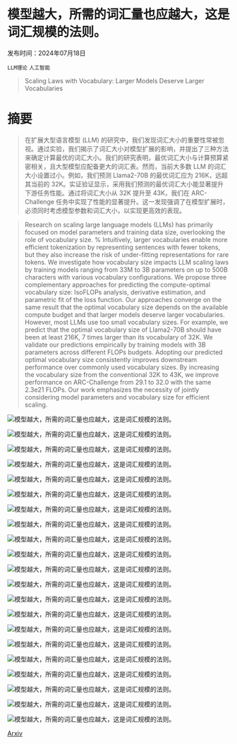 # 模型越大，所需的词汇量也应越大，这是词汇规模的法则。

发布时间：2024年07月18日

`LLM理论` `人工智能`

> Scaling Laws with Vocabulary: Larger Models Deserve Larger Vocabularies

# 摘要

> 在扩展大型语言模型 (LLM) 的研究中，我们发现词汇大小的重要性常被忽视。通过实验，我们揭示了词汇大小对模型扩展的影响，并提出了三种方法来确定计算最优的词汇大小。我们的研究表明，最优词汇大小与计算预算紧密相关，且大型模型应配备更大的词汇表。然而，当前大多数 LLM 的词汇大小设置过小。例如，我们预测 Llama2-70B 的最优词汇应为 216K，远超其当前的 32K。实证验证显示，采用我们预测的最优词汇大小能显著提升下游任务性能。通过将词汇大小从 32K 提升至 43K，我们在 ARC-Challenge 任务中实现了性能的显著提升。这一发现强调了在模型扩展时，必须同时考虑模型参数和词汇大小，以实现更高效的表现。

> Research on scaling large language models (LLMs) has primarily focused on model parameters and training data size, overlooking the role of vocabulary size. % Intuitively, larger vocabularies enable more efficient tokenization by representing sentences with fewer tokens, but they also increase the risk of under-fitting representations for rare tokens. We investigate how vocabulary size impacts LLM scaling laws by training models ranging from 33M to 3B parameters on up to 500B characters with various vocabulary configurations. We propose three complementary approaches for predicting the compute-optimal vocabulary size: IsoFLOPs analysis, derivative estimation, and parametric fit of the loss function. Our approaches converge on the same result that the optimal vocabulary size depends on the available compute budget and that larger models deserve larger vocabularies. However, most LLMs use too small vocabulary sizes. For example, we predict that the optimal vocabulary size of Llama2-70B should have been at least 216K, 7 times larger than its vocabulary of 32K. We validate our predictions empirically by training models with 3B parameters across different FLOPs budgets. Adopting our predicted optimal vocabulary size consistently improves downstream performance over commonly used vocabulary sizes. By increasing the vocabulary size from the conventional 32K to 43K, we improve performance on ARC-Challenge from 29.1 to 32.0 with the same 2.3e21 FLOPs. Our work emphasizes the necessity of jointly considering model parameters and vocabulary size for efficient scaling.

![模型越大，所需的词汇量也应越大，这是词汇规模的法则。](../../../paper_images/2407.13623/x1.png)

![模型越大，所需的词汇量也应越大，这是词汇规模的法则。](../../../paper_images/2407.13623/x2.png)

![模型越大，所需的词汇量也应越大，这是词汇规模的法则。](../../../paper_images/2407.13623/derivative-flops.png)

![模型越大，所需的词汇量也应越大，这是词汇规模的法则。](../../../paper_images/2407.13623/motivation-ISOFlops-V-loss.png)

![模型越大，所需的词汇量也应越大，这是词汇规模的法则。](../../../paper_images/2407.13623/slim_N_lt_1b_plot_intepolated.png)

![模型越大，所需的词汇量也应越大，这是词汇规模的法则。](../../../paper_images/2407.13623/fit_results.png)

![模型越大，所需的词汇量也应越大，这是词汇规模的法则。](../../../paper_images/2407.13623/x3.png)

![模型越大，所需的词汇量也应越大，这是词汇规模的法则。](../../../paper_images/2407.13623/matrix_335m_shiftv.png)

![模型越大，所需的词汇量也应越大，这是词汇规模的法则。](../../../paper_images/2407.13623/matrix_335m_shiftv-new1-number-D.png)

![模型越大，所需的词汇量也应越大，这是词汇规模的法则。](../../../paper_images/2407.13623/derivative.png)

![模型越大，所需的词汇量也应越大，这是词汇规模的法则。](../../../paper_images/2407.13623/derivative-flops.png)

![模型越大，所需的词汇量也应越大，这是词汇规模的法则。](../../../paper_images/2407.13623/derivative-H.png)

![模型越大，所需的词汇量也应越大，这是词汇规模的法则。](../../../paper_images/2407.13623/110m_isoflops_word_dis-V4096-avg_euclidean_dis-0.000.png)

![模型越大，所需的词汇量也应越大，这是词汇规模的法则。](../../../paper_images/2407.13623/110m_isoflops_word_dis-V16384-avg_euclidean_dis-0.000.png)

![模型越大，所需的词汇量也应越大，这是词汇规模的法则。](../../../paper_images/2407.13623/110m_isoflops_word_dis-V64512-avg_euclidean_dis-0.000.png)

![模型越大，所需的词汇量也应越大，这是词汇规模的法则。](../../../paper_images/2407.13623/motivation-ISOFlops-V-loss-more.png)

![模型越大，所需的词汇量也应越大，这是词汇规模的法则。](../../../paper_images/2407.13623/fit_D_V_H_slimpajama_rmse_0.000376_r2_0.986944_bpe.png)

![模型越大，所需的词汇量也应越大，这是词汇规模的法则。](../../../paper_images/2407.13623/fit_D_V_H_slimpajama_rmse_0.000524_r2_0.983155_unigram.png)

![模型越大，所需的词汇量也应越大，这是词汇规模的法则。](../../../paper_images/2407.13623/fit_D_V_H_slimpajama_rmse_0.000036_r2_0.999291_word.png)

![模型越大，所需的词汇量也应越大，这是词汇规模的法则。](../../../paper_images/2407.13623/metric_analysis_loss_corrcoef0.57.png)

![模型越大，所需的词汇量也应越大，这是词汇规模的法则。](../../../paper_images/2407.13623/metric_analysis_lossu_corrcoef-0.88.png)

[Arxiv](https://arxiv.org/abs/2407.13623)